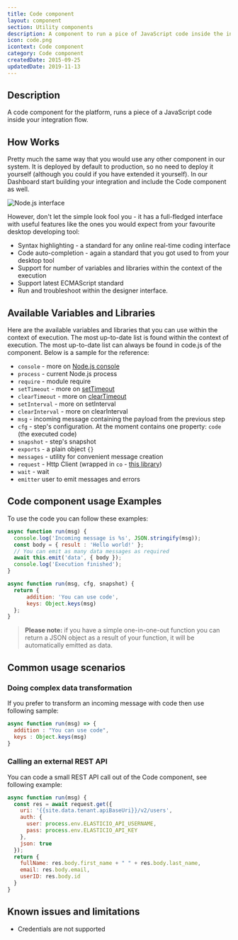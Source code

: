```yaml
---
title: Code component
layout: component
section: Utility components
description: A component to run a pice of JavaScript code inside the integration.
icon: code.png
icontext: Code component
category: Code component
createdDate: 2015-09-25
updatedDate: 2019-11-13
---
```


## Description

A code component for the platform, runs a piece of a JavaScript code inside your
integration flow.

## How Works

Pretty much the same way that you would use any other component in our system.
It is deployed by default to production, so no need to deploy it yourself
(although you could if you have extended it yourself). In our Dashboard start
building your integration and include the Code component as well.

![Node.js interface](https://user-images.githubusercontent.com/2523461/68778086-f3678280-0632-11ea-9e9c-d2a888fd5788.png)

However, don't let the simple look fool you - it has a full-fledged interface
with useful features like the ones you would expect from your
favourite desktop developing tool:

*   Syntax highlighting - a standard for any online real-time coding interface
*   Code auto-completion - again a standard that you got used to from your desktop tool
*   Support for number of variables and libraries within the context of the execution
*   Support latest ECMAScript standard
*   Run and troubleshoot within the designer interface.

## Available Variables and Libraries

Here are the available variables and libraries that you can use within the context
of execution. The most up-to-date list is found within the context of execution.
The most up-to-date list can always be found in code.js of the component. Below
is a sample for the reference:

-   `console` - more on [Node.js console](https://nodejs.org/dist/latest-v5.x/docs/api/console.html)
-   `process` - current Node.js process
-   `require` - module require
-   `setTimeout` - more on [setTimeout](https://nodejs.org/dist/latest-v5.x/docs/api/timers.html)
-   `clearTimeout` - more on [clearTimeout](https://nodejs.org/dist/latest-v5.x/docs/api/timers.html)
-   `setInterval` - more on setInterval
-   `clearInterval` - more on clearInterval
-   `msg` - incoming message containing the payload from the previous step
-   `cfg` - step's configuration. At the moment contains one property: `code` (the executed code)
-   `snapshot` - step's snapshot
-   `exports` - a plain object `{}`
-   `messages` - utility for convenient message creation
-   `request` - Http Client (wrapped in `co` - [this library](https://www.npmjs.com/package/co-request))
-   `wait` - wait
-   `emitter` user to emit messages and errors

## Code component usage Examples

To use the code you can follow these examples:


```javascript
async function run(msg) {
  console.log('Incoming message is %s', JSON.stringify(msg));
  const body = { result : 'Hello world!' };
  // You can emit as many data messages as required
  await this.emit('data', { body });
  console.log('Execution finished');
}
```

```javascript
async function run(msg, cfg, snapshot) {
  return {
      addition: 'You can use code',
      keys: Object.keys(msg)
  };
}
```

> **Please note:** if you have a simple one-in-one-out function you can return a
> JSON object as a result of your function, it will be automatically emitted as data.

## Common usage scenarios

### Doing complex data transformation

If you prefer to transform an incoming message with code then use following sample:

```javascript
async function run(msg) => {
  addition : "You can use code",
  keys : Object.keys(msg)
}
```

### Calling an external REST API

You can code a small REST API call out of the Code component, see
following example:

```javascript
async function run(msg) {
  const res = await request.get({
    uri: '{{site.data.tenant.apiBaseUri}}/v2/users',
    auth: {
      user: process.env.ELASTICIO_API_USERNAME,
      pass: process.env.ELASTICIO_API_KEY
    },
    json: true
  });
  return {
    fullName: res.body.first_name + " " + res.body.last_name,
    email: res.body.email,
    userID: res.body.id
  }
}
```

## Known issues and limitations

-   Credentials are not supported

